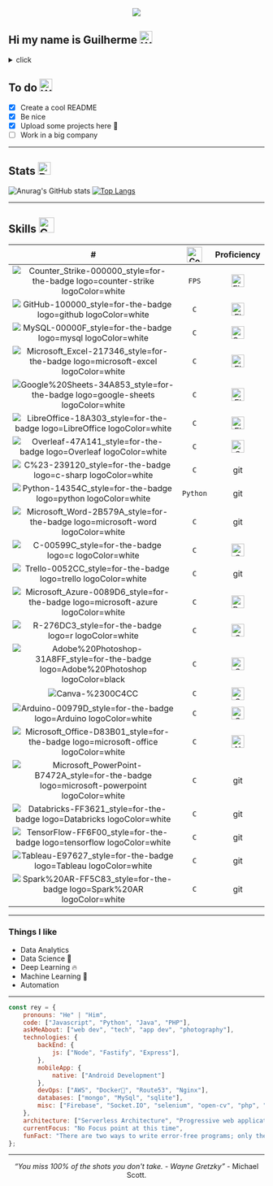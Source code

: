 <p align="center">
  <img src="https://github.com/guirey/guirey/assets/101655014/8aafb76b-ec96-488a-9f53-85a2bed98389">
</p>

<!--
<details>
    
<summary>click</summary>

![StackOverflow](https://github.com/guirey/guirey/assets/101655014/3bf2d826-dc35-430b-b380-3e3aa4e3fc38)![Python](https://github.com/guirey/guirey/assets/101655014/67418fe5-79ea-4cce-b468-3217f4e3c093)![Python](https://github.com/guirey/guirey/assets/101655014/2499e914-564a-4cd3-bb18-b70d48e32c35)![C](https://github.com/guirey/guirey/assets/101655014/f79344a4-f78d-439a-a0a4-5dd2b434b793)

### You can add a header

You can add text within a collapsed section. 

You can add an image or a code block, too.

```ruby
   puts "Hello World"
```

</details>
-->


## Hi my name is Guilherme <img src="https://raw.githubusercontent.com/Tarikul-Islam-Anik/Animated-Fluent-Emojis/master/Emojis/Hand%20gestures/Waving%20Hand.png" alt="Waving Hand" width="25" height="25" />

<details>
<summary>click</summary>
    <tt>Welcome to my Github.</tt>  <img src="https://raw.githubusercontent.com/Tarikul-Islam-Anik/Animated-Fluent-Emojis/master/Emojis/Smilies/Green%20Heart.png" alt="Green Heart" width="30" height="30" />
</details>

<!--
**guirey/guirey** is a ✨ _special_ ✨ repository because its `README.md` (this file) appears on your GitHub profile.

Here are some ideas to get you started:

- 🔭 I’m currently working on ...
- 🌱 I’m currently learning ...
- 👯 I’m looking to collaborate on ...
- 🤔 I’m looking for help with ...
- 💬 Ask me about ...
- 📫 How to reach me: ...
- 😄 Pronouns: ...
- ⚡ Fun fact: ...

This site was built using [GitHub Pages](https://pages.github.com/).

- [x] Create a cool README
- [x] Be nice
- [x] Upload some projects here :tada:
- [ ] Work in a big company \(parentesis fica assim) 
-->

## To do <img src="https://raw.githubusercontent.com/Tarikul-Islam-Anik/Animated-Fluent-Emojis/master/Emojis/Hand%20gestures/Writing%20Hand.png" alt="Writing Hand" width="25" height="25" />
- [x] Create a cool README
- [x] Be nice
- [x] Upload some projects here :tada:
- [ ] Work in a big company 
<hr/>

<!--
[![Top Langs](https://github-readme-stats.vercel.app/api/top-langs/?username=guirey&layout=compact)](https://github.com/guirey/github-readme-stats)
-->

<!--
<p align="center">

</p>

-- tabela pra fazer coluna dupla

txt1           |  txt2
:-------------------------:|:-------------------------:
![Anurag's GitHub stats](https://github-readme-stats.vercel.app/api?username=guirey&show_icons=true&theme=dark) |  [![Top Langs](https://github-readme-stats.vercel.app/api/top-langs/?username=guirey&layout=compact&theme=dark)](https://github.com/guirey/github-readme-stats)
-->

## Stats <img src="https://raw.githubusercontent.com/Tarikul-Islam-Anik/Animated-Fluent-Emojis/master/Emojis/Activities/Bullseye.png" alt="Bullseye" width="25" height="25" />

![Anurag's GitHub stats](https://github-readme-stats.vercel.app/api?username=guirey&show_icons=true&theme=dark)  [![Top Langs](https://github-readme-stats.vercel.app/api/top-langs/?username=guirey&layout=compact&theme=dark)](https://github.com/guirey/github-readme-stats)

<hr/>

## Skills <img src="https://github.com/guirey/guirey/assets/101655014/b7d0f259-e749-4817-b89d-b2e8a7c7c7e8" alt="Cute Charmander" width="30" height="30"/>
<!--
| # | Language | Proficiency |
| :---         |     :---:      |          ---: |
| git status   | CTRL+C & CTRL+V     | git status    |
| git diff     | `C`       | git diff      |
| git status   | git status     | git status    |
| git diff     | git diff       | git diff      |
| git status   | git status     | git status    |
| git diff     | git diff       | git diff      | -->

| # | <img src="https://github.com/guirey/guirey/assets/101655014/41b39998-16bb-469e-ad26-ce03470665d7" alt="Code Cat" width="30" height="30" /> | Proficiency  |
| :---:         |     :---:      |          :---: |
| ![Counter_Strike-000000_style=for-the-badge logo=counter-strike logoColor=white](https://github.com/guirey/guirey/assets/101655014/aecbd574-c3b7-49c7-8e02-7509ee952b19) | `FPS`     | <img src="https://raw.githubusercontent.com/Tarikul-Islam-Anik/Animated-Fluent-Emojis/master/Emojis/Travel%20and%20places/Fire.png" alt="Fire" width="25" height="25" />     |
| ![GitHub-100000_style=for-the-badge logo=github logoColor=white](https://github.com/guirey/guirey/assets/101655014/20665d4c-76f9-4bd8-b6e9-8007d8d9fa0c) | `C`       | <img src="https://raw.githubusercontent.com/Tarikul-Islam-Anik/Animated-Fluent-Emojis/master/Emojis/Hand%20gestures/Flexed%20Biceps.png" alt="Flexed Biceps" width="25" height="25" />       |
| ![MySQL-00000F_style=for-the-badge logo=mysql logoColor=white](https://github.com/guirey/guirey/assets/101655014/cb4f2055-3e1a-4865-b38e-864b4b9aa869)   | `C`      | <img src="https://raw.githubusercontent.com/Tarikul-Islam-Anik/Animated-Fluent-Emojis/master/Emojis/Hand%20gestures/Call%20Me%20Hand.png" alt="Call Me Hand" width="25" height="25" />     |
| ![Microsoft_Excel-217346_style=for-the-badge logo=microsoft-excel logoColor=white](https://github.com/guirey/guirey/assets/101655014/61d960b0-e1bd-4c9e-9de1-ee6748eb4e37)    | `C`        | <img src="https://raw.githubusercontent.com/Tarikul-Islam-Anik/Animated-Fluent-Emojis/master/Emojis/Hand%20gestures/Flexed%20Biceps.png" alt="Flexed Biceps" width="25" height="25" />       |
| ![Google%20Sheets-34A853_style=for-the-badge logo=google-sheets logoColor=white](https://github.com/guirey/guirey/assets/101655014/da713199-4a08-40b4-9e76-ebeaa4c39716)   | `C`      | <img src="https://raw.githubusercontent.com/Tarikul-Islam-Anik/Animated-Fluent-Emojis/master/Emojis/Hand%20gestures/Flexed%20Biceps.png" alt="Flexed Biceps" width="25" height="25" />     |
| ![LibreOffice-18A303_style=for-the-badge logo=LibreOffice logoColor=white](https://github.com/guirey/guirey/assets/101655014/1395ff70-0fdc-4d38-8e3d-0bbeecbca5bc)     |  `C`        | <img src="https://raw.githubusercontent.com/Tarikul-Islam-Anik/Animated-Fluent-Emojis/master/Emojis/Hand%20gestures/Flexed%20Biceps.png" alt="Flexed Biceps" width="25" height="25" />       |
| ![Overleaf-47A141_style=for-the-badge logo=Overleaf logoColor=white](https://github.com/guirey/guirey/assets/101655014/7add704b-e06d-4bcd-816f-09d9733d0efe)     | `C`        | <img src="https://raw.githubusercontent.com/Tarikul-Islam-Anik/Animated-Fluent-Emojis/master/Emojis/Smilies/Smiling%20Face.png" alt="Smiling Face" width="25" height="25" />       |
| ![C%23-239120_style=for-the-badge logo=c-sharp logoColor=white](https://github.com/guirey/guirey/assets/101655014/5db7fb3a-a6bf-418d-8685-4aead0975c20)     | `C`        | git       |
| ![Python-14354C_style=for-the-badge logo=python logoColor=white](https://github.com/guirey/guirey/assets/101655014/9c8e2d88-0ca5-416d-beee-62b739bfc1fb)     | `Python`        | git      |
| ![Microsoft_Word-2B579A_style=for-the-badge logo=microsoft-word logoColor=white](https://github.com/guirey/guirey/assets/101655014/d7e7d598-3c15-4b7f-9d77-7073028e0d3c)     | `C`        | git      |
| ![C-00599C_style=for-the-badge logo=c logoColor=white](https://github.com/guirey/guirey/assets/101655014/8845ec6b-dec9-4246-bbcc-1f2c1fcd678e)     | `C`        | <img src="https://raw.githubusercontent.com/Tarikul-Islam-Anik/Animated-Fluent-Emojis/master/Emojis/Smilies/Smiling%20Face.png" alt="Smiling Face" width="25" height="25" />      |
| ![Trello-0052CC_style=for-the-badge logo=trello logoColor=white](https://github.com/guirey/guirey/assets/101655014/3aeb7e90-0e32-4b14-9080-9b620f7e99c9)     | `C`        | git      |
| ![Microsoft_Azure-0089D6_style=for-the-badge logo=microsoft-azure logoColor=white](https://github.com/guirey/guirey/assets/101655014/9486bb3a-5fbe-460c-808d-e32e506cfb34)     | `C`        | <img src="https://raw.githubusercontent.com/Tarikul-Islam-Anik/Animated-Fluent-Emojis/master/Emojis/People/Baby.png" alt="Baby" width="25" height="25" />      |
| ![R-276DC3_style=for-the-badge logo=r logoColor=white](https://github.com/guirey/guirey/assets/101655014/024e9040-7cc9-45ed-bee1-73006a7d597d) | `C`        | <img src="https://raw.githubusercontent.com/Tarikul-Islam-Anik/Animated-Fluent-Emojis/master/Emojis/Smilies/Smiling%20Face.png" alt="Smiling Face" width="25" height="25" />      |
| ![Adobe%20Photoshop-31A8FF_style=for-the-badge logo=Adobe%20Photoshop logoColor=black](https://github.com/guirey/guirey/assets/101655014/965686d9-7e71-40a9-86ea-0ff135d8ef4b)     | `C`        | <img src="https://raw.githubusercontent.com/Tarikul-Islam-Anik/Animated-Fluent-Emojis/master/Emojis/Smilies/Smiling%20Face.png" alt="Smiling Face" width="25" height="25" />      |
| ![Canva-%2300C4CC](https://github.com/guirey/guirey/assets/101655014/75e054bc-2331-4a68-a7e8-19119503c271)     | `C`        | <img src="https://raw.githubusercontent.com/Tarikul-Islam-Anik/Animated-Fluent-Emojis/master/Emojis/Smilies/Smiling%20Face.png" alt="Smiling Face" width="25" height="25" />      |
| ![Arduino-00979D_style=for-the-badge logo=Arduino logoColor=white](https://github.com/guirey/guirey/assets/101655014/0cefb994-3499-4c8b-95d7-f6984bf6a700)     | `C`        | <img src="https://raw.githubusercontent.com/Tarikul-Islam-Anik/Animated-Fluent-Emojis/master/Emojis/Smilies/Smiling%20Face.png" alt="Smiling Face" width="25" height="25" />      |
| ![Microsoft_Office-D83B01_style=for-the-badge logo=microsoft-office logoColor=white](https://github.com/guirey/guirey/assets/101655014/bab52aa0-e9b2-455b-893b-22b8b83874a1)     | `C`        | <img src="https://raw.githubusercontent.com/Tarikul-Islam-Anik/Animated-Fluent-Emojis/master/Emojis/Smilies/Nerd%20Face.png" alt="Nerd Face" width="25" height="25" />      |
| ![Microsoft_PowerPoint-B7472A_style=for-the-badge logo=microsoft-powerpoint logoColor=white](https://github.com/guirey/guirey/assets/101655014/3d13ef6f-c579-4cd2-9845-770f4fa68ab7)     | `C`        | git      |
| ![Databricks-FF3621_style=for-the-badge logo=Databricks logoColor=white](https://github.com/guirey/guirey/assets/101655014/dd7e5f92-a384-4362-9516-75eaeb2f4dc7)     | `C`        | git      |
| ![TensorFlow-FF6F00_style=for-the-badge logo=tensorflow logoColor=white](https://github.com/guirey/guirey/assets/101655014/b1e7e06c-91d8-4afe-b2bd-9f0a2aabecf3)     | `C`        | git      |
| ![Tableau-E97627_style=for-the-badge logo=Tableau logoColor=white](https://github.com/guirey/guirey/assets/101655014/f67507fb-0da0-469c-bb2f-706ffae24883)     | `C`        | git      |
| ![Spark%20AR-FF5C83_style=for-the-badge logo=Spark%20AR logoColor=white](https://github.com/guirey/guirey/assets/101655014/478a086b-88ea-45eb-bb43-0eca6fd878cd)     | `C`        | git      |


<!--
| git     | `C`        | <img src="https://raw.githubusercontent.com/Tarikul-Islam-Anik/Animated-Fluent-Emojis/master/Emojis/Symbols/Baby%20Symbol.png" alt="Baby Symbol" width="25" height="25" />      |
| git     | `C`        | git      |

![Kaggle-20BEFF_style=for-the-badge logo=Kaggle logoColor=white](https://github.com/guirey/guirey/assets/101655014/ddad226a-0382-4e4e-907a-75071dbe3cc5)
![LinkedIn-0077B5_style=for-the-badge logo=linkedin logoColor=white](https://github.com/guirey/guirey/assets/101655014/6f40adaf-5b8a-4ac1-9487-6713138925a7)
![Amazon_AWS-232F3E_style=for-the-badge logo=amazon-aws logoColor=white](https://github.com/guirey/guirey/assets/101655014/7bbd2332-aee9-4d4c-920c-1052737442b0)
![Salesforce-00A1E0_style=for-the-badge logo=Salesforce logoColor=white](https://github.com/guirey/guirey/assets/101655014/3df7e5b0-4142-45af-a911-f20e2af5e300)
![linktree-39E09B_style=for-the-badge logo=linktree logoColor=white](https://github.com/guirey/guirey/assets/101655014/5af7b61f-1570-4e0e-a30d-7dea73461afd)

-->



















<!--
![image](https://github.com/guirey/guirey/assets/101655014/4c0d9413-5465-43ff-aef8-e8d6d1c2d325) exemplo


<img src="https://raw.githubusercontent.com/Tarikul-Islam-Anik/Animated-Fluent-Emojis/master/Emojis/Smilies/Face%20with%20Raised%20Eyebrow.png" alt="Face with Raised Eyebrow" width="25" height="25" /> na duvida
<img src="https://raw.githubusercontent.com/Tarikul-Islam-Anik/Animated-Fluent-Emojis/master/Emojis/Smilies/Green%20Heart.png" alt="Green Heart" width="25" height="25" /> core verde
<img src="https://raw.githubusercontent.com/Tarikul-Islam-Anik/Animated-Fluent-Emojis/master/Emojis/Smilies/Smiling%20Face.png" alt="Smiling Face" width="25" height="25" />
<img src="https://raw.githubusercontent.com/Tarikul-Islam-Anik/Animated-Fluent-Emojis/master/Emojis/Hand%20gestures/Call%20Me%20Hand.png" alt="Call Me Hand" width="25" height="25" />
<img src="https://raw.githubusercontent.com/Tarikul-Islam-Anik/Animated-Fluent-Emojis/master/Emojis/Hand%20gestures/Flexed%20Biceps.png" alt="Flexed Biceps" width="25" height="25" />
<img src="https://raw.githubusercontent.com/Tarikul-Islam-Anik/Animated-Fluent-Emojis/master/Emojis/Hand%20gestures/Flexed%20Biceps.png" alt="Flexed Biceps" width="25" height="25" />
<img src="https://raw.githubusercontent.com/Tarikul-Islam-Anik/Animated-Fluent-Emojis/master/Emojis/Hand%20gestures/Waving%20Hand.png" alt="Waving Hand" width="25" height="25" />
<img src="https://raw.githubusercontent.com/Tarikul-Islam-Anik/Animated-Fluent-Emojis/master/Emojis/Animals/Pig%20Nose.png" alt="Pig Nose" width="25" height="25" />
<img src="https://raw.githubusercontent.com/Tarikul-Islam-Anik/Animated-Fluent-Emojis/master/Emojis/Animals/Pig%20Face.png" alt="Pig Face" width="25" height="25" />
<img src="https://raw.githubusercontent.com/Tarikul-Islam-Anik/Animated-Fluent-Emojis/master/Emojis/Symbols/Baby%20Symbol.png" alt="Baby Symbol" width="25" height="25" />
<img src="https://raw.githubusercontent.com/Tarikul-Islam-Anik/Animated-Fluent-Emojis/master/Emojis/Symbols/Top%20Arrow.png" alt="Top Arrow" width="25" height="25" />
<img src="https://raw.githubusercontent.com/Tarikul-Islam-Anik/Animated-Fluent-Emojis/master/Emojis/Travel%20and%20places/Fire.png" alt="Fire" width="25" height="25" />
<img src="https://raw.githubusercontent.com/Tarikul-Islam-Anik/Animated-Fluent-Emojis/master/Emojis/Travel%20and%20places/Rocket.png" alt="Rocket" width="25" height="25" />
-->

<!--
![Google%20Sheets-34A853_style=for-the-badge logo=google-sheets logoColor=white](https://github.com/guirey/guirey/assets/101655014/da713199-4a08-40b4-9e76-ebeaa4c39716)
![LibreOffice-18A303_style=for-the-badge logo=LibreOffice logoColor=white](https://github.com/guirey/guirey/assets/101655014/1395ff70-0fdc-4d38-8e3d-0bbeecbca5bc)
![Microsoft_Excel-217346_style=for-the-badge logo=microsoft-excel logoColor=white](https://github.com/guirey/guirey/assets/101655014/61d960b0-e1bd-4c9e-9de1-ee6748eb4e37)
![Microsoft_PowerPoint-B7472A_style=for-the-badge logo=microsoft-powerpoint logoColor=white](https://github.com/guirey/guirey/assets/101655014/3d13ef6f-c579-4cd2-9845-770f4fa68ab7)
![Microsoft_Word-2B579A_style=for-the-badge logo=microsoft-word logoColor=white](https://github.com/guirey/guirey/assets/101655014/d7e7d598-3c15-4b7f-9d77-7073028e0d3c)
![Overleaf-47A141_style=for-the-badge logo=Overleaf logoColor=white](https://github.com/guirey/guirey/assets/101655014/7add704b-e06d-4bcd-816f-09d9733d0efe)
![Trello-0052CC_style=for-the-badge logo=trello logoColor=white](https://github.com/guirey/guirey/assets/101655014/3aeb7e90-0e32-4b14-9080-9b620f7e99c9)
![Arduino-00979D_style=for-the-badge logo=Arduino logoColor=white](https://github.com/guirey/guirey/assets/101655014/0cefb994-3499-4c8b-95d7-f6984bf6a700)
![GitHub-100000_style=for-the-badge logo=github logoColor=white](https://github.com/guirey/guirey/assets/101655014/20665d4c-76f9-4bd8-b6e9-8007d8d9fa0c)
![Kaggle-20BEFF_style=for-the-badge logo=Kaggle logoColor=white](https://github.com/guirey/guirey/assets/101655014/ddad226a-0382-4e4e-907a-75071dbe3cc5)
![LinkedIn-0077B5_style=for-the-badge logo=linkedin logoColor=white](https://github.com/guirey/guirey/assets/101655014/6f40adaf-5b8a-4ac1-9487-6713138925a7)
![linktree-39E09B_style=for-the-badge logo=linktree logoColor=white](https://github.com/guirey/guirey/assets/101655014/5af7b61f-1570-4e0e-a30d-7dea73461afd)
![C%23-239120_style=for-the-badge logo=c-sharp logoColor=white](https://github.com/guirey/guirey/assets/101655014/5db7fb3a-a6bf-418d-8685-4aead0975c20)
![Python-14354C_style=for-the-badge logo=python logoColor=white](https://github.com/guirey/guirey/assets/101655014/9c8e2d88-0ca5-416d-beee-62b739bfc1fb)
![C-00599C_style=for-the-badge logo=c logoColor=white](https://github.com/guirey/guirey/assets/101655014/8845ec6b-dec9-4246-bbcc-1f2c1fcd678e)
![R-276DC3_style=for-the-badge logo=r logoColor=white](https://github.com/guirey/guirey/assets/101655014/024e9040-7cc9-45ed-bee1-73006a7d597d)
![MySQL-00000F_style=for-the-badge logo=mysql logoColor=white](https://github.com/guirey/guirey/assets/101655014/cb4f2055-3e1a-4865-b38e-864b4b9aa869)
![Amazon_AWS-232F3E_style=for-the-badge logo=amazon-aws logoColor=white](https://github.com/guirey/guirey/assets/101655014/7bbd2332-aee9-4d4c-920c-1052737442b0)
![Microsoft_Azure-0089D6_style=for-the-badge logo=microsoft-azure logoColor=white](https://github.com/guirey/guirey/assets/101655014/9486bb3a-5fbe-460c-808d-e32e506cfb34)
![Microsoft_Office-D83B01_style=for-the-badge logo=microsoft-office logoColor=white](https://github.com/guirey/guirey/assets/101655014/bab52aa0-e9b2-455b-893b-22b8b83874a1)
![Counter_Strike-000000_style=for-the-badge logo=counter-strike logoColor=white](https://github.com/guirey/guirey/assets/101655014/aecbd574-c3b7-49c7-8e02-7509ee952b19)
![Tableau-E97627_style=for-the-badge logo=Tableau logoColor=white](https://github.com/guirey/guirey/assets/101655014/f67507fb-0da0-469c-bb2f-706ffae24883)
![TensorFlow-FF6F00_style=for-the-badge logo=tensorflow logoColor=white](https://github.com/guirey/guirey/assets/101655014/b1e7e06c-91d8-4afe-b2bd-9f0a2aabecf3)
![Salesforce-00A1E0_style=for-the-badge logo=Salesforce logoColor=white](https://github.com/guirey/guirey/assets/101655014/3df7e5b0-4142-45af-a911-f20e2af5e300)
![Adobe%20Photoshop-31A8FF_style=for-the-badge logo=Adobe%20Photoshop logoColor=black](https://github.com/guirey/guirey/assets/101655014/965686d9-7e71-40a9-86ea-0ff135d8ef4b)
![Canva-%2300C4CC](https://github.com/guirey/guirey/assets/101655014/75e054bc-2331-4a68-a7e8-19119503c271)
![Databricks-FF3621_style=for-the-badge logo=Databricks logoColor=white](https://github.com/guirey/guirey/assets/101655014/dd7e5f92-a384-4362-9516-75eaeb2f4dc7)
![Spark%20AR-FF5C83_style=for-the-badge logo=Spark%20AR logoColor=white](https://github.com/guirey/guirey/assets/101655014/478a086b-88ea-45eb-bb43-0eca6fd878cd)


![68747470733a2f2f6d656469612e67697068792e636f6d2f6d656469612f57556c706c634d704f43456d5447427442572f67697068792e676966](https://github.com/guirey/guirey/assets/101655014/41b39998-16bb-469e-ad26-ce03470665d7)
-->

<hr/>

### Things I like
* Data Analytics
* Data Science 😬
* Deep Learning 🔥
* Machine Learning 🧐
* Automation


<hr/>




<!-- icons:
![U<svg width="256" height="256" viewBox="0 0 256 256" fill="none" xmlns="http://www.w3.org/2000/svg">
<rect width="256" height="256" rx="60" fill="#394AAB"/>
<path d="M134.001 33C169.144 33 199.828 52.0863 216.262 80.4561L216.102 80.183L174.753 103.991C166.607 90.1977 151.672 80.8892 134.54 80.6975L134.001 80.6945C107.875 80.6945 86.6945 101.874 86.6945 127.999C86.6945 136.543 88.9723 144.552 92.9335 151.469C101.088 165.704 116.416 175.306 134.001 175.306C151.693 175.306 167.109 165.582 175.222 151.195L175.025 151.54L216.311 175.458C200.057 203.588 169.794 222.615 135.059 222.994L134.001 223C98.746 223 67.9753 203.796 51.582 175.276C43.5791 161.353 39 145.212 39 127.999C39 75.5334 81.5323 33 134.001 33Z" fill="white"/>
</svg>

![U<svg xmlns="http://www.w3.org/2000/svg" width="256" height="256" fill="none" viewBox="0 0 256 256"><rect width="256" height="256" fill="#F4F2ED" rx="60"/><path fill="url(#paint0_linear_2_56)" d="M127.279 29C76.5066 29 79.6772 51.018 79.6772 51.018L79.7338 73.8284H128.185V80.6772H60.4893C60.4893 80.6772 28 76.9926 28 128.222C28 179.452 56.3573 177.636 56.3573 177.636H73.2812V153.863C73.2812 153.863 72.369 125.506 101.186 125.506H149.24C149.24 125.506 176.239 125.942 176.239 99.4123V55.5461C176.239 55.5461 180.338 29 127.279 29ZM100.563 44.339C105.384 44.339 109.28 48.2351 109.28 53.0556C109.28 57.8761 105.384 61.7723 100.563 61.7723C95.7426 61.7723 91.8465 57.8761 91.8465 53.0556C91.8465 48.2351 95.7426 44.339 100.563 44.339Z"/><path fill="url(#paint1_linear_2_56)" d="M128.721 227.958C179.493 227.958 176.323 205.941 176.323 205.941L176.266 183.13H127.815V176.281H195.511C195.511 176.281 228 179.966 228 128.736C228 77.5062 199.643 79.323 199.643 79.323H182.719V103.096C182.719 103.096 183.631 131.453 154.814 131.453H106.76C106.76 131.453 79.7607 131.016 79.7607 157.546V201.412C79.7607 201.412 75.6615 227.958 128.721 227.958ZM155.437 212.619C150.616 212.619 146.72 208.723 146.72 203.903C146.72 199.082 150.616 195.186 155.437 195.186C160.257 195.186 164.154 199.082 164.154 203.903C164.154 208.723 160.257 212.619 155.437 212.619Z"/><defs><linearGradient id="paint0_linear_2_56" x1="47.22" x2="146.333" y1="46.896" y2="145.02" gradientUnits="userSpaceOnUse"><stop stop-color="#387EB8"/><stop offset="1" stop-color="#366994"/></linearGradient><linearGradient id="paint1_linear_2_56" x1="108.056" x2="214.492" y1="109.905" y2="210.522" gradientUnits="userSpaceOnUse"><stop stop-color="#FFE052"/><stop offset="1" stop-color="#FFC331"/></linearGradient></defs></svg>ploading Python.svg…]()

![Uplo<svg xmlns="http://www.w3.org/2000/svg" width="256" height="256" fill="none" viewBox="0 0 256 256"><rect width="256" height="256" fill="#F4F2ED" rx="60"/><path fill="url(#paint0_linear_2_56)" d="M127.279 29C76.5066 29 79.6772 51.018 79.6772 51.018L79.7338 73.8284H128.185V80.6772H60.4893C60.4893 80.6772 28 76.9926 28 128.222C28 179.452 56.3573 177.636 56.3573 177.636H73.2812V153.863C73.2812 153.863 72.369 125.506 101.186 125.506H149.24C149.24 125.506 176.239 125.942 176.239 99.4123V55.5461C176.239 55.5461 180.338 29 127.279 29ZM100.563 44.339C105.384 44.339 109.28 48.2351 109.28 53.0556C109.28 57.8761 105.384 61.7723 100.563 61.7723C95.7426 61.7723 91.8465 57.8761 91.8465 53.0556C91.8465 48.2351 95.7426 44.339 100.563 44.339Z"/><path fill="url(#paint1_linear_2_56)" d="M128.721 227.958C179.493 227.958 176.323 205.941 176.323 205.941L176.266 183.13H127.815V176.281H195.511C195.511 176.281 228 179.966 228 128.736C228 77.5062 199.643 79.323 199.643 79.323H182.719V103.096C182.719 103.096 183.631 131.453 154.814 131.453H106.76C106.76 131.453 79.7607 131.016 79.7607 157.546V201.412C79.7607 201.412 75.6615 227.958 128.721 227.958ZM155.437 212.619C150.616 212.619 146.72 208.723 146.72 203.903C146.72 199.082 150.616 195.186 155.437 195.186C160.257 195.186 164.154 199.082 164.154 203.903C164.154 208.723 160.257 212.619 155.437 212.619Z"/><defs><linearGradient id="paint0_linear_2_56" x1="47.22" x2="146.333" y1="46.896" y2="145.02" gradientUnits="userSpaceOnUse"><stop stop-color="#387EB8"/><stop offset="1" stop-color="#366994"/></linearGradient><linearGradient id="paint1_linear_2_56" x1="108.056" x2="214.492" y1="109.905" y2="210.522" gradientUnits="userSpaceOnUse"><stop stop-color="#FFE052"/><stop offset="1" stop-color="#FFC331"/></linearGradient></defs></svg>ading Python.svg…]()


![<svg xmlns="http://www.w3.org/2000/svg" width="256" height="256" fill="none" viewBox="0 0 256 256"><rect width="256" height="256" fill="#F4F2ED" rx="60"/><path fill="#BCBBBB" d="M183.541 206.378V157.73H205.162V228H43V157.73H64.6216V206.378H183.541Z"/><path fill="#F48024" d="M159.216 28L144.622 38.8108L198.135 110.703L212.73 99.8919L159.216 28ZM183.541 127.459L114.892 70.1622L126.243 56.6486L194.892 113.946L183.541 127.459ZM92.1892 110.162L173.27 148L180.838 131.784L99.7568 93.9459L92.1892 110.162ZM167.865 168.486L171.541 152.541L84.5136 134.432L80.8379 152.324L167.865 168.486V168.486ZM167.324 190.162H80.8379V173.946H167.324V190.162Z"/></svg>Uploading StackOverflow.svg…]()

![Nerd Face](https://github.com/guirey/guirey/assets/101655014/f304e588-6d7d-4be6-85a5-592fdea0cbe6)




ploading C.svg…]()

-->

```JavaScript
const rey = {
    pronouns: "He" | "Him",
    code: ["Javascript", "Python", "Java", "PHP"],
    askMeAbout: ["web dev", "tech", "app dev", "photography"],
    technologies: {
        backEnd: {
            js: ["Node", "Fastify", "Express"],
        },
        mobileApp: {
            native: ["Android Development"]
        },
        devOps: ["AWS", "Docker🐳", "Route53", "Nginx"],
        databases: ["mongo", "MySql", "sqlite"],
        misc: ["Firebase", "Socket.IO", "selenium", "open-cv", "php", "SuiteApp"]
    },
    architecture: ["Serverless Architecture", "Progressive web applications", "Single page applications"],
    currentFocus: "No Focus point at this time",
    funFact: "There are two ways to write error-free programs; only the third one works"
};
```

<!--

| alinhado esq | centro | direita |
| :---         |     :---:      |          ---: |
| git status   | git status     | git status    |
| git diff     | git diff       | git diff      |
-->

<!--
<a href="https://github.com/guirey/github-readme-stats">
  <img align="center" src="https://github-readme-stats.vercel.app/api/pin/?username=guirey&repo=github-readme-stats" />
</a>
<a href="https://github.com/guirey/convoychat">
  <img align="center" src="https://github-readme-stats.vercel.app/api/pin/?username=guirey&repo=convoychat" />
</a>



!<iframe src="https://giphy.com/embed/W2tTsXj3xSecCZweVq" width="480" height="480" frameBorder="0" class="giphy-embed" allowFullScreen></iframe><p><a href="https://giphy.com/stickers/jakeygif-messi-lionel-leo-W2tTsXj3xSecCZweVq">via GIPHY</a></p>

!<div style="width:100%;height:0;padding-bottom:100%;position:relative;"><iframe src="https://giphy.com/embed/W2tTsXj3xSecCZweVq" width="100%" height="100%" style="position:absolute" frameBorder="0" class="giphy-embed" allowFullScreen></iframe></div><p><a href="https://giphy.com/stickers/jakeygif-messi-lionel-leo-W2tTsXj3xSecCZweVq">via GIPHY</a></p>
-->


<!--
![messi](https://github.com/guirey/guirey/assets/101655014/b7d0f259-e749-4817-b89d-b2e8a7c7c7e8)

![pokemon-charmander](https://github.com/guirey/guirey/assets/101655014/95dc7bba-1a41-45f4-abe3-91219821e7dc)

![charmander](https://github.com/guirey/guirey/assets/101655014/2258eef2-9e35-45f3-9f58-13651c128bbe)
-->
<hr/>

<p align="center">
<i>“You miss 100% of the shots you don't take. - Wayne Gretzky”</i> - Michael Scott.
</p>

